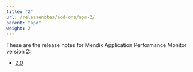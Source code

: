 ```yaml
---
title: "2"
url: /releasenotes/add-ons/apm-2/
parent: "apd"
weight: 2
---
```


These are the release notes for Mendix Application Performance Monitor version 2:

* [2.0](apm-2.0)